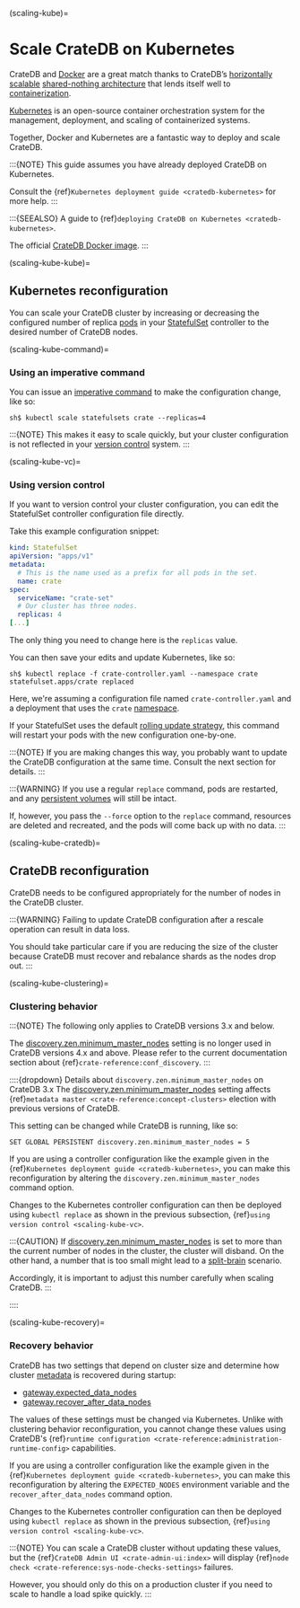 (scaling-kube)=

# Scale CrateDB on Kubernetes

CrateDB and [Docker] are a great match thanks to CrateDB’s [horizontally
scalable][horizontally scalable] [shared-nothing architecture] that lends itself well to
[containerization].

[Kubernetes] is an open-source container orchestration system for the
management, deployment, and scaling of containerized systems.

Together, Docker and Kubernetes are a fantastic way to deploy and scale CrateDB.

:::{NOTE}
This guide assumes you have already deployed CrateDB on Kubernetes.

Consult the {ref}`Kubernetes deployment guide <cratedb-kubernetes>`
for more help.
:::

:::{SEEALSO}
A guide to {ref}`deploying CrateDB on Kubernetes <cratedb-kubernetes>`.

The official [CrateDB Docker image].
:::

(scaling-kube-kube)=

## Kubernetes reconfiguration

You can scale your CrateDB cluster by increasing or decreasing the configured
number of replica [pods] in your [StatefulSet] controller to the desired
number of CrateDB nodes.

(scaling-kube-command)=

### Using an imperative command

You can issue an [imperative command] to make the configuration change, like
so:

```console
sh$ kubectl scale statefulsets crate --replicas=4
```

:::{NOTE}
This makes it easy to scale quickly, but your cluster configuration is not
reflected in your [version control] system.
:::

(scaling-kube-vc)=

### Using version control

If you want to version control your cluster configuration, you can edit the
StatefulSet controller configuration file directly.

Take this example configuration snippet:

```yaml
kind: StatefulSet
apiVersion: "apps/v1"
metadata:
  # This is the name used as a prefix for all pods in the set.
  name: crate
spec:
  serviceName: "crate-set"
  # Our cluster has three nodes.
  replicas: 4
[...]
```

The only thing you need to change here is the `replicas` value.

You can then save your edits and update Kubernetes, like so:

```console
sh$ kubectl replace -f crate-controller.yaml --namespace crate
statefulset.apps/crate replaced
```

Here, we're assuming a configuration file named `crate-controller.yaml` and a
deployment that uses the `crate` [namespace].

If your StatefulSet uses the default [rolling update strategy], this command will
restart your pods with the new configuration one-by-one.

:::{NOTE}
If you are making changes this way, you probably want to update the CrateDB
configuration at the same time. Consult the next section for details.
:::

:::{WARNING}
If you use a regular `replace` command, pods are restarted, and any
[persistent volumes] will still be intact.

If, however, you pass the `--force` option to the `replace` command,
resources are deleted and recreated, and the pods will come back up with no
data.
:::

(scaling-kube-cratedb)=

## CrateDB reconfiguration

CrateDB needs to be configured appropriately for the number of nodes in the
CrateDB cluster.

:::{WARNING}
Failing to update CrateDB configuration after a rescale operation can
result in data loss.

You should take particular care if you are reducing the size of the cluster
because CrateDB must recover and rebalance shards as the nodes drop out.
:::

(scaling-kube-clustering)=

### Clustering behavior

:::{NOTE}
The following only applies to CrateDB versions 3.x and below.

The [discovery.zen.minimum_master_nodes] setting is no longer used in CrateDB
versions 4.x and above. Please refer to the current documentation section
about {ref}`crate-reference:conf_discovery`.
:::

::::{dropdown} Details about `discovery.zen.minimum_master_nodes` on CrateDB 3.x
The [discovery.zen.minimum_master_nodes] setting affects {ref}`metadata
master <crate-reference:concept-clusters>` election with previous versions
of CrateDB.

This setting can be changed while CrateDB is running, like so:

```psql
SET GLOBAL PERSISTENT discovery.zen.minimum_master_nodes = 5
```

If you are using a controller configuration like the example given in the
{ref}`Kubernetes deployment guide <cratedb-kubernetes>`, you can make this
reconfiguration by altering the `discovery.zen.minimum_master_nodes` command
option.

Changes to the Kubernetes controller configuration can then be deployed using
`kubectl replace` as shown in the previous subsection, {ref}`using version
control <scaling-kube-vc>`.

:::{CAUTION}
If [discovery.zen.minimum_master_nodes] is set to more than the current
number of nodes in the cluster, the cluster will disband. On the other
hand, a number that is too small might lead to a [split-brain] scenario.

Accordingly, it is important to adjust this number carefully when
scaling CrateDB.
:::

::::

(scaling-kube-recovery)=

### Recovery behavior

CrateDB has two settings that depend on cluster size and determine how cluster
[metadata] is recovered during startup:

- [gateway.expected_data_nodes]
- [gateway.recover_after_data_nodes]

The values of these settings must be changed via Kubernetes. Unlike with
clustering behavior reconfiguration, you cannot change these values using
CrateDB's {ref}`runtime configuration <crate-reference:administration-runtime-config>`
capabilities.

If you are using a controller configuration like the example given in the
{ref}`Kubernetes deployment guide <cratedb-kubernetes>`, you can make this
reconfiguration by altering the `EXPECTED_NODES` environment variable and the
`recover_after_data_nodes` command option.

Changes to the Kubernetes controller configuration can then be deployed using
`kubectl replace` as shown in the previous subsection, {ref}`using version
control <scaling-kube-vc>`.

:::{NOTE}
You can scale a CrateDB cluster without updating these values, but the
{ref}`CrateDB Admin UI <crate-admin-ui:index>` will display
{ref}`node check <crate-reference:sys-node-checks-settings>` failures.

However, you should only do this on a production cluster if you need to
scale to handle a load spike quickly.
:::


[containerization]: https://www.docker.com/resources/what-container
[cratedb docker image]: https://hub.docker.com/_/crate/
[deleted and recreated]: https://kubernetes.io/docs/concepts/cluster-administration/manage-deployment/#disruptive-updates
[discovery.zen.minimum_master_nodes]: https://github.com/crate/crate/blob/3.3/blackbox/docs/config/cluster.rst#discovery
[docker]: https://www.docker.com/
[gateway.expected_data_nodes]: https://cratedb.com/docs/crate/reference/en/latest/admin/system-information.html#recovery-expected-data-nodes
[gateway.recover_after_data_nodes]: https://cratedb.com/docs/crate/reference/en/latest/admin/system-information.html#recovery-after-data-nodes
[horizontally scalable]: https://en.wikipedia.org/wiki/Scalability#Horizontal_(scale_out)_and_vertical_scaling_(scale_up)
[imperative command]: https://kubernetes.io/docs/concepts/overview/working-with-objects/object-management/#imperative-commands
[kubectl]: https://kubernetes.io/docs/reference/kubectl/overview/
[kubernetes]: https://kubernetes.io/
[metadata]: https://cratedb.com/docs/crate/reference/en/latest/config/cluster.html#metadata
[namespace]: https://kubernetes.io/docs/concepts/overview/working-with-objects/namespaces/
[persistent volumes]: https://kubernetes.io/docs/concepts/storage/persistent-volumes/
[pods]: https://kubernetes.io/docs/concepts/workloads/pods/
[rolling update strategy]: https://kubernetes.io/docs/concepts/workloads/controllers/statefulset/#rolling-updates
[shared-nothing architecture]: https://en.wikipedia.org/wiki/Shared-nothing_architecture
[split-brain]: https://en.wikipedia.org/wiki/Split-brain
[statefulset]: https://kubernetes.io/docs/concepts/workloads/controllers/statefulset/
[version control]: https://en.wikipedia.org/wiki/Version_control
